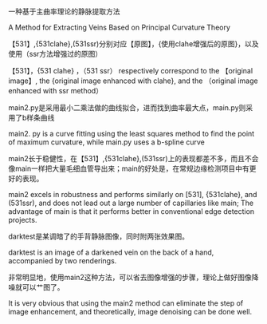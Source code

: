 #
一种基于主曲率理论的静脉提取方法



A Method for Extracting Veins Based on Principal Curvature Theory



【531】,{531clahe},(531ssr)分别对应【原图】，{使用clahe增强后的原图}，以及使用（ssr方法增强过的原图）



【531】，{531 clahe} ，（531 ssr） respectively correspond to the 【original image】, the {original image enhanced with clahe}, and the （original image enhanced with ssr method）



main2.py是采用最小二乘法做的曲线拟合，进而找到曲率最大点，main.py则采用了b样条曲线



main2. py is a curve fitting using the least squares method to find the point of maximum curvature, while main.py uses a b-spline curve



main2长于稳健性，在【531】,{531clahe},(531ssr)上的表现都差不多，而且不会像main一样把大量毛细血管导出来；main的好处是，在常规边缘检测项目中有更好的表现。



main2 excels in robustness and performs similarly on [531], {531clahe}, and (531ssr), and does not lead out a large number of capillaries like main; The advantage of main is that it performs better in conventional edge detection projects.



darktest是某调暗了的手背静脉图像，同时附两张效果图。



darktest is an image of a darkened vein on the back of a hand, accompanied by two renderings.



非常明显地，使用main2这种方法，可以省去图像增强的步骤，理论上做好图像降噪就可以艹图了。



It is very obvious that using the main2 method can eliminate the step of image enhancement, and theoretically, image denoising can be done well.

